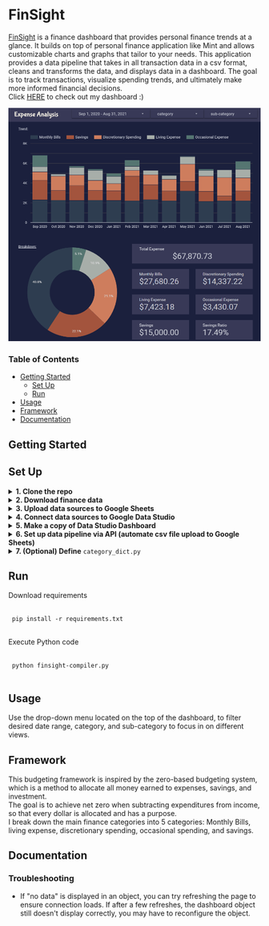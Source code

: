 # FinSight

<a href="https://datastudio.google.com/s/ntVQl5vcVHc">FinSight</a> is a finance dashboard that provides personal finance trends at a glance. It builds on top of personal finance application like Mint and allows customizable charts and graphs that tailor to your needs.
This application provides a data pipeline that takes in all transaction data in a csv format, cleans and transforms the data, and displays data in a dashboard. The goal is to track transactions, visualize spending trends, and ultimately make more informed financial decisions.  
Click <a href="https://datastudio.google.com/s/ntVQl5vcVHc">HERE</a> to check out my dashboard :)

<p align="center">
<img src="/images/finsight_screenshot3.png" alt="screenshot">
</p>

### Table of Contents
   * [Getting Started](#getting-started)
      * [Set Up](#set-up)
      * [Run](#run)
   * [Usage](#usage)
   * [Framework](#framework)
   * [Documentation](#documentation)
      
## Getting Started <a name="getting-started"></a>
  
## Set Up <a name="set-up"></a>
<details>
  <summary><b>1. Clone the repo</b></summary>
  <pre><code>
  git clone https://github.com/jochuang/finsight.git
  </code></pre>
</details>

<details>
  <summary><b>2. Download finance data</b></summary>
  Download "transactions.csv" from <a href="https://mint.intuit.com">Mint.com</a> and save it to your project folder. You can also use the sample data ("transactions.csv") provided in this repo.
  
  ![export transactions.csv](/images/export_transactions.PNG)
</details>

<details>
  <summary><b>3. Upload data sources to Google Sheets</b></summary>
  Go to <a href="https://docs.google.com/spreadsheets">Google Sheets</a> > Click the <b><i>file icon</i></b> on the top-right corner (next to the grid icon and AZ icon) > Click <b><i>Upload</i></b> and drag csv file to the upload section > Upload csv file one at a time
  
  Repeat this process (4) times for each csv file. 
   
   Your Google Sheet Home should look something like this:  
   ![gsheets](images/gsheets_files.PNG)
</details>

<details>
  <summary><b>4. Connect data sources to Google Data Studio</b></summary>
  Go to <a href=https://datastudio.google.com>Google Data Studio</a> > Click <b><i>Create</i></b> on the top-left corner > Click <b><i>Data source</i></b> (It may ask you to set up the account if you haven't previously) > Click <b><i>Google Sheets</i></b> > Select the Spreadsheet that you just uploaded > Click <b><i>Connect</i></b> on the top-right corner  
  
  Repeat this process (4) times for each spreadsheet.  
  
  >Note: please make sure the name of the data sources are exactly identical as shown here. If it isn't, you can rename it  
  
  Your Data Studio data sources should look something like this:  
  ![gstudio](images/gstudio_files.PNG)  
  
</details>
 
<details>
  <summary><b>5. Make a copy of Data Studio Dashboard</b></summary>
  Use the provided dashboard <a href="https://datastudio.google.com/s/ntVQl5vcVHc"> link </a> > Click on the three-vertical-dot icon on the top-right corner > Click <b><i>Make a Copy</i></b> > Under New Data Source, select the (4) data sources in order as shown in picture below > Click <b><i>Copy Report</i></b><br></br>
  
  >Note: For Dashboard copy to function correctly, ensure the data sources are provided in order.  
  Google Data Studio is still in its infancy, and some of the functionality can be a bit finicky. You may have to play around with the configuration of the dashboard objects to get data to display correctly. See [Troubleshooting](#troubleshooting) section below for more information.
  
  The pop-up window for "Copy this Report" should look something like this:
  ![gstudio](images/gstudio_copy_report.PNG)  
</details>
  
<details>
  <summary><b>6. Set up data pipeline via API (automate csv file upload to Google Sheets)</b></summary>
  To interact with Google Sheets API, you will need to set up authentication on Google Cloud Platform. Since we want to automate the data upload pipeline, we will be accessing the spreadsheet on behalf of a bot.  
  For this, just follow the instructions for <a href="https://docs.gspread.org/en/latest/oauth2.html#enable-api-access-for-a-project">using a service account</a>. 
  
<!--   This <a href="https://medium.com/craftsmenltd/from-csv-to-google-sheet-using-python-ef097cb014f9">medium article</a> also provides step-by-step instructions for setting up authentication.   -->
  
  Once service account credential is created, it will automatically create a JSON file that looks like this:  
  <pre><code>
    {
    "type": "service_account",
    "project_id": "api-project-XXX",
    "private_key_id": "2cd … ba4",
    "private_key": "-----BEGIN PRIVATE KEY-----\nNrDyLw … jINQh/9\n-----END PRIVATE KEY-----\n",
    "client_email": "473000000000-yoursisdifferent@developer.gserviceaccount.com",
    "client_id": "473 … hd.apps.googleusercontent.com",
      ...}
  </code></pre>  
  
  Next steps:
  <ul>
    <li><b>This step is very important!</b> Go to <a href="https://docs.google.com/spreadsheets">Google Sheets</a>, open spreadsheet and share <b><i>Editor</i></b> permission with <code>client_email</code> (client_email can be found in the JSON file). Repeat this step for all (4) spreadsheets
    <li>Rename JSON file to <code>service_account.json</code> and store it in a desired path. For windows, it's recommended to store it in <code>%APPDATA%\gspread\service_account.json</code></li>
    <li>Update <code>finsight-compiler.py</code> to reference where the <code>service_account.json</code> is stored</li>
  </ul>
  <pre><code>
    credentials = ServiceAccountCredentials.from_json_keyfile_name('service_account.json',scope) # update JSON file path
  </code></pre>
  
  > Note: Remember to share spreadsheet Editor access with the client email, otherwise you will get a <code>gspread.exceptions.SpreadsheetNotFound</code> exception when executing the python file.
</details>

<details>
  <summary><b>7. (Optional) Define</b> <code>category_dict.py</code></summary>
  <br>
  <code>category_dict.py</code> defines a dictionary of key (subcategory) to value (category) pairs. You may want to modify this file if you have new subcategories or if you have a different categorization system. If you are utilizing the sample data provided, you do not need to modify this file. Example dictionary below:

  <pre><code>
  category_dict = {
    'Groceries':'Living Expense',
    'Transportation':'Living Expense',
    'Internet':'Monthly Bills',
    'Utilities':'Monthly Bills',
    'Rent':'Monthly Bills',
    'Investment - Source 1': 'Savings',
    'Investment - Source 2': 'Savings',
    'Paycheck - Source 1': 'Income',
    'Paycheck - Source 2': 'Income',
    'Restaurants':'Discretionary Spending',
    'Vacation': 'Occasional Expense'
}
  </code></pre>
</details>

## Run <a name="run"></a>
Download requirements  
 <pre><code>
 pip install -r requirements.txt
 </code></pre>
 Execute Python code
 <pre><code>
 python finsight-compiler.py
 </code></pre>
  
## Usage <a name="usage"></a>

  Use the drop-down menu located on the top of the dashboard, to filter desired date range, category, and sub-category to focus in on different views.
    
## Framework <a name="framework"></a>
  This budgeting framework is inspired by the zero-based budgeting system, which is a method to allocate all money earned to expenses, savings, and investment.  
  The goal is to achieve net zero when subtracting expenditures from income, so that every dollar is allocated and has a purpose.  
  I break down the main finance categories into 5 categories: Monthly Bills, living expense, discretionary spending, occasional spending, and savings.    

## Documentation <a name="documentation"></a>

### Troubleshooting <a name="troubleshooting"></a> 
  - If "no data" is displayed in an object, you can try refreshing the page to ensure connection loads. If after a few refreshes, the dashboard object still doesn't display correctly, you may have to reconfigure the object.
<!--   <details><summary>Example</summary>
  To configure "income vs. expense trend," ensure the correct data source is selected.  
  
  ![income vs expense trend](images/inv_trend.png)
  ![configuration](images/inv_config.png)
  </details>
   -->
<!-- ### Changelog
 -->




